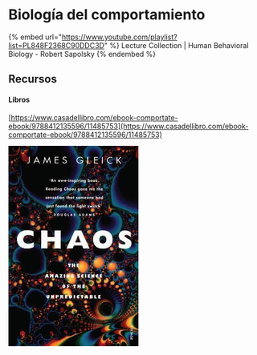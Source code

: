 # Biología del comportamiento

{% embed url="https://www.youtube.com/playlist?list=PL848F2368C90DDC3D" %}
Lecture Collection | Human Behavioral Biology - Robert Sapolsky
{% endembed %}

## Recursos

#### Libros

[https://www.casadellibro.com/ebook-comportate-ebook/9788412135596/11485753](https://www.casadellibro.com/ebook-comportate-ebook/9788412135596/11485753)

![](../../.gitbook/assets/imagen.png)

